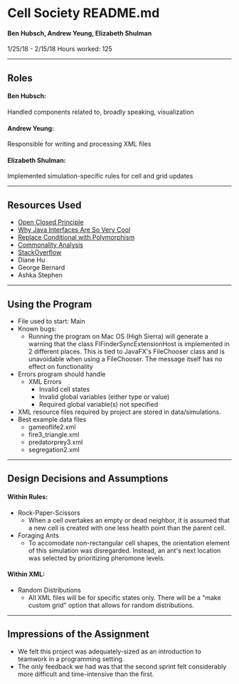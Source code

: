 Cell Society README.md
==

#### Ben Hubsch, Andrew Yeung, Elizabeth Shulman

1/25/18 - 2/15/18
Hours worked: 125

---
## Roles
#### Ben Hubsch:  
Handled components related to, broadly speaking, visualization

#### Andrew Yeung:  
Responsible for writing and processing XML files

#### Elizabeth Shulman:  
Implemented simulation-specific rules for cell and grid updates

---
## Resources Used
* [Open Closed Principle](https://www2.cs.duke.edu/courses/compsci308/spring18/readings/ocp.pdf)
* [Why Java Interfaces Are So Very Cool](https://www2.cs.duke.edu/courses/compsci308/spring18/readings/java_garage_ch17.pdf)
* [Replace Conditional with Polymorphism](https://sourcemaking.com/refactoring/replace-conditional-with-polymorphism)
*  [Commonality Analysis](https://www2.cs.duke.edu/courses/compsci308/spring18/readings/Coplien_Chap2.pdf)
*  [StackOverflow](https://stackoverflow.com)
*  Diane Hu
*  George Bernard
*  Ashka Stephen  

---
## Using the Program
*  File used to start: Main
*  Known bugs:
    *  Running the program on Mac OS (High Sierra) will generate  a warning that the class FIFinderSyncExtensionHost is implemented in 2 different places. This is tied to JavaFX's FileChooser class and is unavoidable when using a FileChooser. The message itself has no effect on functionality
*  Errors program should handle
    *  XML Errors
        *  Invalid cell states
        *  Invalid global variables (either type or value)
        *  Required global variable(s) not specified
*  XML resource files required by project are stored in data/simulations.
*  Best example data files
    *  gameoflife2.xml
    *  fire3_triangle.xml
    *  predatorprey3.xml
    *  segregation2.xml  

---
## Design Decisions and Assumptions
#### Within Rules:
*  Rock-Paper-Scissors
    *  When a cell overtakes an empty or dead neighbor, it is assumed that a new cell is created with one less health point than the parent cell. 
*  Foraging Ants
    *  To accomodate non-rectangular cell shapes, the orientation element of this simulation was disregarded. Instead, an ant's next location was selected by prioritizing pheromone levels.
#### Within XML:
*  Random Distributions
    *  All XML files will be for specific states only. There will be a "make custom grid" option that allows for random distributions.  
    
---
## Impressions of the Assignment
*  We felt this project was adequately-sized as an introduction to teamwork in a programming setting.
*  The only feedback we had was that the second sprint felt considerably more difficult and time-intensive than the first.